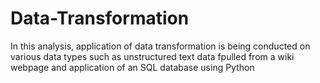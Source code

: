 # Data-Transformation
In this analysis, application of data transformation is being conducted on various data types such as unstructured text data fpulled from a wiki webpage and application of an SQL database using Python
